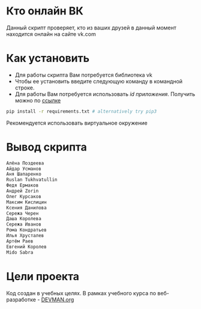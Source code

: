 

# Кто онлайн ВК
Данный скрипт проверяет, кто из ваших друзей в данный момент находится онлайн на сайте vk.com

# Как установить

 
 - Для работы скрипта Вам потребуется библиотека vk
 - Чтобы ее установить введите следующую команду в командной строке.
 - Для работы Вам потребуется использовать *id приложения*. Получить можно по [ссылке](vk.com/dev)

```bash
pip install -r requirements.txt # alternatively try pip3
```
Рекомендуется использовать виртуальное окружение
# Вывод скрипта
``` bash 
Алёна Поздеева
Айдар Усманов
Аня Шапаренко
Ruslan Tukhvatullin
Федя Ермаков
Андрей Zorin
Олег Курсаков
Максим Кислицин
Ксения Данилова
Сережа Черен
Даша Королева
Сережа Иванов
Рома Кондратьев
Илья Хрусталев
Артём Раев
Евгений Королев
Mido Sabra
```


# Цели проекта
Код создан в учебных целях. В рамках учебного курса по веб-разработке -  [DEVMAN.org](https://devman.org/)

